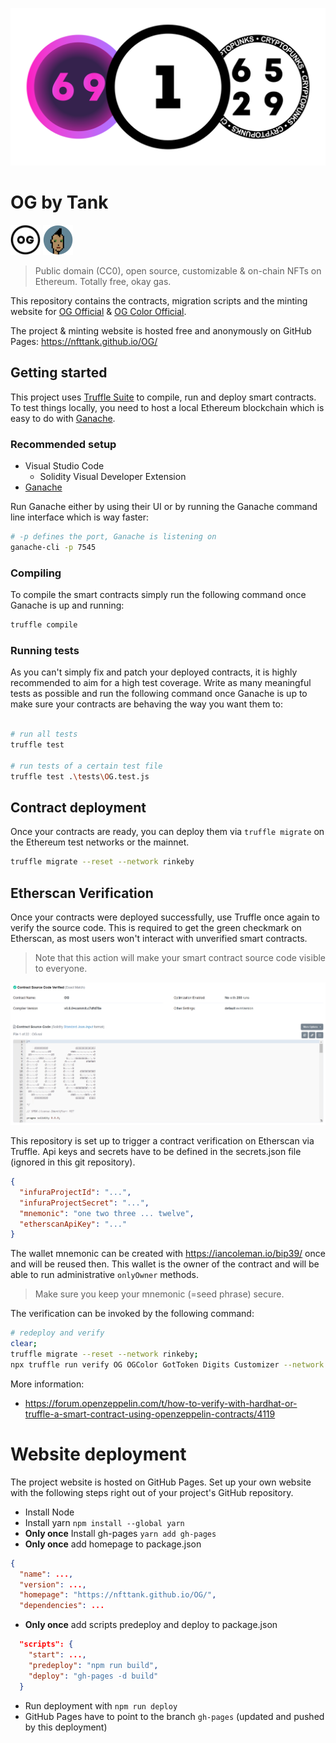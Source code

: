 

[![OG banner](src/assets/Banner1280.png)](https://twitter.com/og_nft_official)

# OG by Tank

[![OG](src/assets/OGsmol.png)](https://twitter.com/og_nft_official) [![Tank](src/assets/4227smol.png)](https://twitter.com/nfttank)

> Public domain (CC0), open source, customizable & on-chain NFTs on Ethereum. Totally free, okay gas.

This repository contains the contracts, migration scripts and the minting website for [OG Official](https://opensea.io/collection/og-nft-official) & [OG Color Official](https://opensea.io/collection/ogcolor-nft-official).

The project & minting website is hosted free and anonymously on GitHub Pages: https://nfttank.github.io/OG/

## Getting started

This project uses [Truffle Suite](https://trufflesuite.com/) to compile, run and deploy smart contracts. To test things locally, you need to host a local Ethereum blockchain which is easy to do with [Ganache](https://trufflesuite.com/ganache/).

### Recommended setup

- Visual Studio Code
  - Solidity Visual Developer Extension
- [Ganache](https://trufflesuite.com/ganache/)

Run Ganache either by using their UI or by running the Ganache command line interface which is way faster:

```bash
# -p defines the port, Ganache is listening on
ganache-cli -p 7545
```

### Compiling

To compile the smart contracts simply run the following command once Ganache is up and running:

```bash
truffle compile
```

### Running tests

As you can't simply fix and patch your deployed contracts, it is highly recommended to aim for a high test coverage. Write as many meaningful tests as possible and run the following command once Ganache is up to make sure your contracts are behaving the way you want them to:

```bash

# run all tests
truffle test

# run tests of a certain test file
truffle test .\tests\OG.test.js
```

## Contract deployment

Once your contracts are ready, you can deploy them via `truffle migrate` on the Ethereum test networks or the mainnet.

```bash
truffle migrate --reset --network rinkeby
```

## Etherscan Verification

Once your contracts were deployed successfully, use Truffle once again to verify the source code. This is required to get the green checkmark on Etherscan, as most users won't interact with unverified smart contracts.

> Note that this action will make your smart contract source code visible to everyone.

![Verified contract on Etherscan](src/assets/Verified.jpg)

This repository is set up to trigger a contract verification on Etherscan via Truffle.
Api keys and secrets have to be defined in the secrets.json file (ignored in this git repository).

```json
{
  "infuraProjectId": "...",
  "infuraProjectSecret": "...",
  "mnemonic": "one two three ... twelve",
  "etherscanApiKey": "..."
}
```
The wallet mnemonic can be created with https://iancoleman.io/bip39/ once and will be reused then. This wallet is the owner of the contract and will be able to run administrative `onlyOwner` methods.

> Make sure you keep your mnemonic (=seed phrase) secure.

The verification can be invoked by the following command:

```bash
# redeploy and verify
clear;
truffle migrate --reset --network rinkeby;
npx truffle run verify OG OGColor GotToken Digits Customizer --network rinkeby
```

More information:
 - https://forum.openzeppelin.com/t/how-to-verify-with-hardhat-or-truffle-a-smart-contract-using-openzeppelin-contracts/4119

# Website deployment

The project website is hosted on GitHub Pages.
Set up your own website with the following steps right out of your project's GitHub repository.

- Install Node
- Install yarn `npm install --global yarn`
- **Only once** Install gh-pages `yarn add gh-pages`
- **Only once** add homepage to package.json
```json
{
  "name": ...,
  "version": ...,
  "homepage": "https://nfttank.github.io/OG/",
  "dependencies": ...
```
- **Only once** add scripts predeploy and deploy to package.json
```json
  "scripts": {
    "start": ...,
    "predeploy": "npm run build",
    "deploy": "gh-pages -d build"
  }
```
- Run deployment with `npm run deploy`
- GitHub Pages have to point to the branch `gh-pages` (updated and pushed by this deployment)
